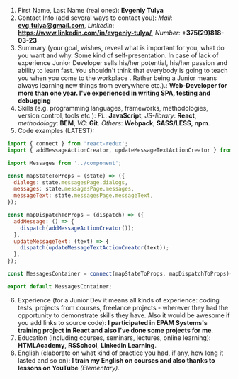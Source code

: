 1. First Name, Last Name (real ones): **Evgeniy Tulya**
2. Contact Info (add several ways to contact you): *Mail*: **evg.tulya@gmail.com**, *Linkedin*: **https://www.linkedin.com/in/evgeniy-tulya/**, *Number*: **+375(29)818-03-23**
3. Summary (your goal, wishes, reveal what is important for you, what do you want and why.
Some kind of self-presentation. In case of lack of experience  Junior Developer sells his/her potential, his/her passion and ability to learn fast. You shouldn't think that everybody is going to teach you when you come to the workplace . Rather being a Junior means always
learning new things from everywhere etc.).: **Web-Developer for more than one year. I've experienced in writing SPA, testing and debugging**
4. Skills (e.g. programming languages, frameworks, methodologies, version control, tools etc.): *PL*: **JavaScript**, *JS-library*: **React**, *methodology*: **BEM**, *VC*: **Git**. *Others*: **Webpack**, **SASS/LESS**, **npm**.
5. Code examples (LATEST): 
```javascript
import { connect } from 'react-redux';
import { addMessageActionCreator, updateMessageTextActionCreator } from '../../../../redux/messages-reducer';

import Messages from '../component';

const mapStateToProps = (state) => ({
  dialogs: state.messagesPage.dialogs,
  messages: state.messagesPage.messages,
  messageText: state.messagesPage.messageText,
});

const mapDispatchToProps = (dispatch) => ({
  addMessage: () => {
    dispatch(addMessageActionCreator());
  },
  updateMessageText: (text) => {
    dispatch(updateMessageTextActionCreator(text));
  },
});

const MessagesContainer = connect(mapStateToProps, mapDispatchToProps)(Messages);

export default MessagesContainer;
```
6. Experience (for a Junior Dev it means all kinds of experience: coding tests, projects from courses,
freelance projects - wherever they had the opportunity to demonstrate skills they have.
Also it would be awesome if you add links to source code): **I participated in EPAM Systems's training project in React and also I've done some projects for me**.
7. Education (including courses, seminars, lectures, online learning): **HTMLAcademy**, **RSSchool**, **Linkedin Learning**.
8. English (elaborate on what kind of practice you had, if any, how long it lasted and so on): **I train my English on courses and also thanks to lessons on YouTube** *(Elementary)*.